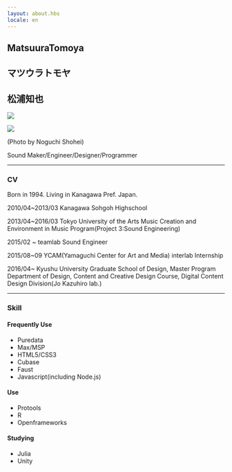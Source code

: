 ```yaml
---
layout: about.hbs
locale: en
---
```


## MatsuuraTomoya

## マツウラトモヤ

## 松浦知也

![]({{config.root}}assets/img/profile2.jpg)

![]({{config.root}}assets/img/profile.jpg)

(Photo by Noguchi Shohei)

Sound Maker/Engineer/Designer/Programmer

---

### CV

Born in 1994. Living in Kanagawa Pref. Japan.

2010/04~2013/03 Kanagawa Sohgoh Highschool

2013/04~2016/03 Tokyo University of the Arts Music Creation and Environment in Music Program(Project 3:Sound Engineering)

2015/02 ~ teamlab Sound Engineer

2015/08~09 YCAM(Yamaguchi Center for Art and Media) interlab Internship

2016/04~ Kyushu University Graduate School of Design, Master Program Department of Design, Content and Creative Design Course, Digital Content Design Division(Jo Kazuhiro lab.)

---

### Skill

#### Frequently Use

- Puredata
- Max/MSP
- HTML5/CSS3
- Cubase
- Faust
- Javascript(including Node.js)

#### Use

- Protools
- R
- Openframeworks

#### Studying

- Julia
- Unity

